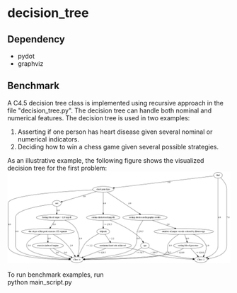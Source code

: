 # decision_tree
 
 ## Dependency

* pydot
* graphviz

 ## Benchmark
 
A C4.5 decision tree class is implemented using recursive approach in the file "decision_tree.py". The decision tree can handle both nominal and numerical features. The decision tree is used in two examples:  
1. Asserting if one person has heart disease given several nominal or numerical indicators.  
2. Deciding how to win a chess game given several possible strategies.   

As an illustrative example, the following figure shows the visualized decision tree for the first problem:  
![heart disease](./images/heart_data_c45.png)  

To run benchmark examples, run  
    python main_script.py
